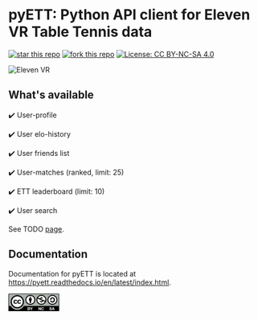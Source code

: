 # pyETT: Python API client for Eleven VR Table Tennis data
[![star this repo](https://githubbadges.com/star.svg?user=souzatharsis&repo=pyETT&style=default)](https://github.com/souzatharsis/pyETT)
[![fork this repo](https://githubbadges.com/fork.svg?user=souzatharsis&repo=pyETT&style=default)](https://github.com/souzatharsis/pyETT/fork)
[![License: CC BY-NC-SA 4.0](https://img.shields.io/badge/License-CC%20BY--NC--SA%204.0-lightgrey.svg)](https://creativecommons.org/licenses/by-nc-sa/4.0/)

![Eleven VR](https://cdn.akamai.steamstatic.com/steam/apps/488310/capsule_616x353.jpg)



## What's available

:heavy_check_mark: User-profile

:heavy_check_mark: User elo-history

:heavy_check_mark: User friends list

:heavy_check_mark: User-matches (ranked, limit: 25)

:heavy_check_mark: ETT leaderboard (limit: 10)

:heavy_check_mark: User search

See TODO [page](https://github.com/souzatharsis/pyETT/blob/master/TODO.md).

## Documentation

Documentation for pyETT is located at https://pyett.readthedocs.io/en/latest/index.html.


<img src="fig/by-nc-sa.png" width="20%">
